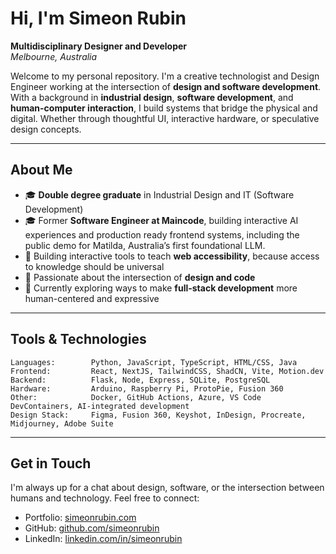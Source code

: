 # Hi, I'm Simeon Rubin

**Multidisciplinary Designer and Developer**  
*Melbourne, Australia*

Welcome to my personal repository. I'm a creative technologist and Design Engineer working at the intersection of **design and software development**. With a background in **industrial design**, **software development**, and **human-computer interaction**, I build systems that bridge the physical and digital. Whether through thoughtful UI, interactive hardware, or speculative design concepts.

---

## About Me

- 🎓 **Double degree graduate** in Industrial Design and IT (Software Development)
- 🎓 Former **Software Engineer at Maincode**, building interactive AI experiences and production ready frontend systems, including the public demo for Matilda, Australia’s first foundational LLM.
- 🧰 Building interactive tools to teach **web accessibility**, because access to knowledge should be universal
- 🧠 Passionate about the intersection of **design and code**
- 🧪 Currently exploring ways to make **full-stack development** more human-centered and expressive

---

## Tools & Technologies

```text
Languages:        Python, JavaScript, TypeScript, HTML/CSS, Java  
Frontend:         React, NextJS, TailwindCSS, ShadCN, Vite, Motion.dev
Backend:          Flask, Node, Express, SQLite, PostgreSQL  
Hardware:         Arduino, Raspberry Pi, ProtoPie, Fusion 360  
Other:            Docker, GitHub Actions, Azure, VS Code DevContainers, AI-integrated development
Design Stack:     Figma, Fusion 360, Keyshot, InDesign, Procreate, Midjourney, Adobe Suite
```

---

## Get in Touch

I'm always up for a chat about design, software, or the intersection between humans and technology. Feel free to connect:

- Portfolio: [simeonrubin.com](https://simeonrubin.com)  
- GitHub: [github.com/simeonrubin](https://github.com/simeonrubin)  
- LinkedIn: [linkedin.com/in/simeonrubin](https://linkedin.com/in/simeonrubin)
